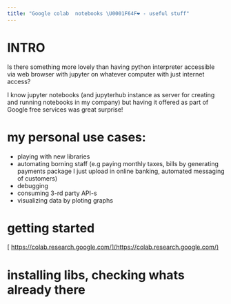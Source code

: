 ```yaml
---
title: "Google colab  notebooks \U0001F64F❤️ - useful stuff"
---
```


# INTRO

Is there something more lovely than having python interpreter accessible via web browser with jupyter  on whatever computer with just internet access?

I know jupyter notebooks (and jupyterhub instance as server for creating and running notebooks in my company) but having it offered as part of Google free services was great surprise!

# my personal use cases:
* playing with new libraries
* automating borning staff (e.g paying monthly taxes, bills by generating payments package I just upload in online banking, automated messaging of customers) 
* debugging
* consuming 3-rd party API-s
* visualizing data by ploting graphs
#  getting started

[ https://colab.research.google.com/](https://colab.research.google.com/)


# installing libs, checking whats already there

<script src="https://gist.github.com/andilabs/e4cf61ffe065dda6a855beb93f83a0f0.js"></script>

